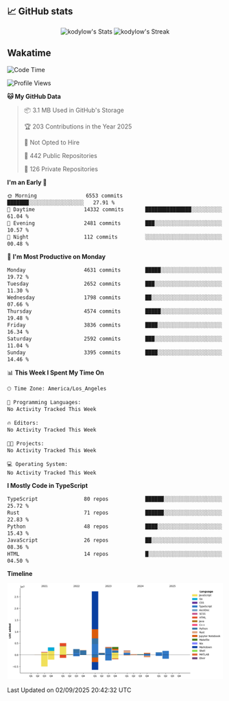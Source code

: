 ## 📈 GitHub stats
<!--START_SECTION:github-->
<div class="badges-githubstats">
  <p align="center">
    <img src="https://github-readme-stats.vercel.app/api?username=kodylow&theme=tokyonight&show_icons=true&hide_border=true&count_private=true" alt="kodylow's Stats" height="165">
    <img src="https://github-readme-streak-stats.herokuapp.com/?user=kodylow&theme=tokyonight&hide_border=true" alt="kodylow's Streak" height="165">
  </p>
</div>
<!--END_SECTION:github-->

## Wakatime 
<!--START_SECTION:waka-->
![Code Time](http://img.shields.io/badge/Code%20Time-1%2C294%20hrs%2031%20mins-blue)

![Profile Views](http://img.shields.io/badge/Profile%20Views-11-blue)

**🐱 My GitHub Data** 

> 📦 3.1 MB Used in GitHub's Storage 
 > 
> 🏆 203 Contributions in the Year 2025
 > 
> 🚫 Not Opted to Hire
 > 
> 📜 442 Public Repositories 
 > 
> 🔑 126 Private Repositories 
 > 
**I'm an Early 🐤** 

```text
🌞 Morning                6553 commits        ███████░░░░░░░░░░░░░░░░░░   27.91 % 
🌆 Daytime                14332 commits       ███████████████░░░░░░░░░░   61.04 % 
🌃 Evening                2481 commits        ███░░░░░░░░░░░░░░░░░░░░░░   10.57 % 
🌙 Night                  112 commits         ░░░░░░░░░░░░░░░░░░░░░░░░░   00.48 % 
```
📅 **I'm Most Productive on Monday** 

```text
Monday                   4631 commits        █████░░░░░░░░░░░░░░░░░░░░   19.72 % 
Tuesday                  2652 commits        ███░░░░░░░░░░░░░░░░░░░░░░   11.30 % 
Wednesday                1798 commits        ██░░░░░░░░░░░░░░░░░░░░░░░   07.66 % 
Thursday                 4574 commits        █████░░░░░░░░░░░░░░░░░░░░   19.48 % 
Friday                   3836 commits        ████░░░░░░░░░░░░░░░░░░░░░   16.34 % 
Saturday                 2592 commits        ███░░░░░░░░░░░░░░░░░░░░░░   11.04 % 
Sunday                   3395 commits        ████░░░░░░░░░░░░░░░░░░░░░   14.46 % 
```


📊 **This Week I Spent My Time On** 

```text
🕑︎ Time Zone: America/Los_Angeles

💬 Programming Languages: 
No Activity Tracked This Week

🔥 Editors: 
No Activity Tracked This Week

🐱‍💻 Projects: 
No Activity Tracked This Week

💻 Operating System: 
No Activity Tracked This Week
```

**I Mostly Code in TypeScript** 

```text
TypeScript               80 repos            ██████░░░░░░░░░░░░░░░░░░░   25.72 % 
Rust                     71 repos            ██████░░░░░░░░░░░░░░░░░░░   22.83 % 
Python                   48 repos            ████░░░░░░░░░░░░░░░░░░░░░   15.43 % 
JavaScript               26 repos            ██░░░░░░░░░░░░░░░░░░░░░░░   08.36 % 
HTML                     14 repos            █░░░░░░░░░░░░░░░░░░░░░░░░   04.50 % 
```



**Timeline**

![Lines of Code chart](https://raw.githubusercontent.com/Kodylow/Kodylow/master/assets/bar_graph.png)


 Last Updated on 02/09/2025 20:42:32 UTC
<!--END_SECTION:waka-->

